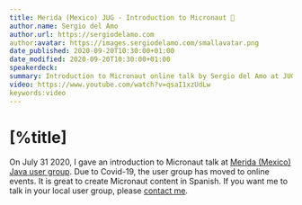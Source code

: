 ```yaml
---
title: Merida (Mexico) JUG - Introduction to Micronaut 🎥
author.name: Sergio del Amo
author.url: https://sergiodelamo.com
author:avatar: https://images.sergiodelamo.com/smallavatar.png 
date_published: 2020-09-20T10:30:00+01:00
date_modified: 2020-09-20T10:30:00+01:00
speakerdeck: 
summary: Introduction to Micronaut online talk by Sergio del Amo at JUG Merida (Mexico)
video: https://www.youtube.com/watch?v=qsaI1xzUdLw
keywords:video
---
```


# [%title]

On July 31 2020, I gave an introduction to Micronaut talk at [Merida (Mexico) Java user group](https://twitter.com/JugMerida). Due to Covid-19, the user group has moved to online events. It is great to create Micronaut content in Spanish. If you want me to talk in your local user group, please [contact me](https://sergiodelamo.com/contact.html).